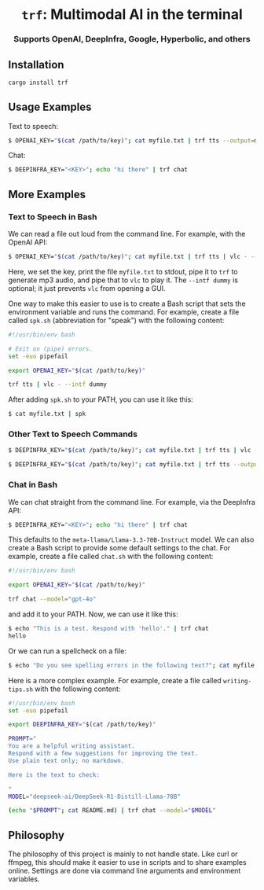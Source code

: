 <h1 align="center"><code>trf</code>: Multimodal AI in the terminal</h1>

<h3 align="center">Supports OpenAI, DeepInfra, Google, Hyperbolic, and others</h3>

## Installation

```sh
cargo install trf
```

## Usage Examples

Text to speech:

```sh
$ OPENAI_KEY="$(cat /path/to/key)"; cat myfile.txt | trf tts --output=myfile.mp3
```

Chat:

```sh
$ DEEPINFRA_KEY="<KEY>"; echo "hi there" | trf chat
```

## More Examples

### Text to Speech in Bash

We can read a file out loud from the command line.
For example, with the OpenAI API:

```sh
$ OPENAI_KEY="$(cat /path/to/key)"; cat myfile.txt | trf tts | vlc - --intf dummy
```

Here, we set the key, print the file `myfile.txt` to stdout, pipe it to `trf` to generate mp3 audio, and pipe that to `vlc` to play it.
The `--intf dummy` is optional; it just prevents `vlc` from opening a GUI.

One way to make this easier to use is to create a Bash script that sets the environment variable and runs the command.
For example, create a file called `spk.sh` (abbreviation for "speak") with the following content:

```bash
#!/usr/bin/env bash

# Exit on (pipe) errors.
set -euo pipefail

export OPENAI_KEY="$(cat /path/to/key)"

trf tts | vlc - --intf dummy
```

After adding `spk.sh` to your PATH, you can use it like this:

```sh
$ cat myfile.txt | spk
```

### Other Text to Speech Commands

```sh
$ DEEPINFRA_KEY="$(cat /path/to/key)"; cat myfile.txt | trf tts | vlc -
```

```sh
$ DEEPINFRA_KEY="$(cat /path/to/key)"; cat myfile.txt | trf tts --output myfile.mp3
```

### Chat in Bash

We can chat straight from the command line.
For example, via the DeepInfra API:

```sh
$ DEEPINFRA_KEY="<KEY>"; echo "hi there" | trf chat
```

This defaults to the `meta-llama/Llama-3.3-70B-Instruct` model.
We can also create a Bash script to provide some default settings to the chat.
For example, create a file called `chat.sh` with the following content:

```bash
#!/usr/bin/env bash

export OPENAI_KEY="$(cat /path/to/key)"

trf chat --model="gpt-4o"
```

and add it to your PATH.
Now, we can use it like this:

```sh
$ echo "This is a test. Respond with 'hello'." | trf chat
hello
```

Or we can run a spellcheck on a file:

```sh
$ echo "Do you see spelling errors in the following text?"; cat myfile.txt | trf chat
```

Here is a more complex example.
For example, create a file called `writing-tips.sh` with the following content:

```bash
#!/usr/bin/env bash
set -euo pipefail

export DEEPINFRA_KEY="$(cat /path/to/key)"

PROMPT="
You are a helpful writing assistant.
Respond with a few suggestions for improving the text.
Use plain text only; no markdown.

Here is the text to check:

"
MODEL="deepseek-ai/DeepSeek-R1-Distill-Llama-70B"

(echo "$PROMPT"; cat README.md) | trf chat --model="$MODEL"
```

## Philosophy

The philosophy of this project is mainly to not handle state.
Like curl or ffmpeg, this should make it easier to use in scripts and to share examples online.
Settings are done via command line arguments and environment variables.
